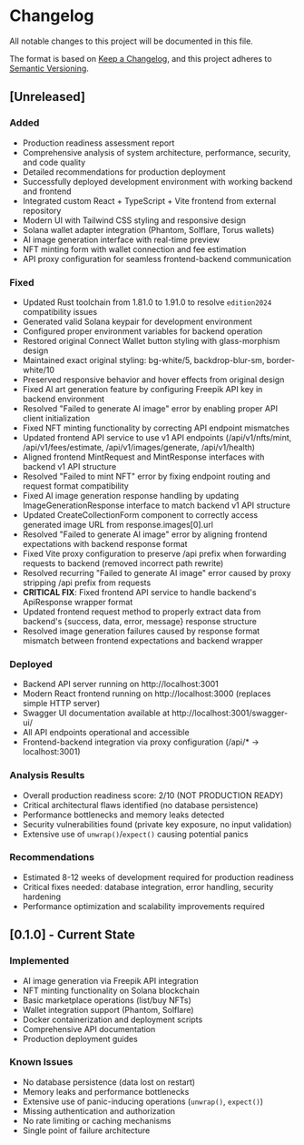# Changelog

All notable changes to this project will be documented in this file.

The format is based on [Keep a Changelog](https://keepachangelog.com/en/1.0.0/),
and this project adheres to [Semantic Versioning](https://semver.org/spec/v2.0.0.html).

## [Unreleased]

### Added
- Production readiness assessment report
- Comprehensive analysis of system architecture, performance, security, and code quality
- Detailed recommendations for production deployment
- Successfully deployed development environment with working backend and frontend
- Integrated custom React + TypeScript + Vite frontend from external repository
- Modern UI with Tailwind CSS styling and responsive design
- Solana wallet adapter integration (Phantom, Solflare, Torus wallets)
- AI image generation interface with real-time preview
- NFT minting form with wallet connection and fee estimation
- API proxy configuration for seamless frontend-backend communication

### Fixed
- Updated Rust toolchain from 1.81.0 to 1.91.0 to resolve `edition2024` compatibility issues
- Generated valid Solana keypair for development environment
- Configured proper environment variables for backend operation
- Restored original Connect Wallet button styling with glass-morphism design
- Maintained exact original styling: bg-white/5, backdrop-blur-sm, border-white/10
- Preserved responsive behavior and hover effects from original design
- Fixed AI art generation feature by configuring Freepik API key in backend environment
- Resolved "Failed to generate AI image" error by enabling proper API client initialization
- Fixed NFT minting functionality by correcting API endpoint mismatches
- Updated frontend API service to use v1 API endpoints (/api/v1/nfts/mint, /api/v1/fees/estimate, /api/v1/images/generate, /api/v1/health)
- Aligned frontend MintRequest and MintResponse interfaces with backend v1 API structure
- Resolved "Failed to mint NFT" error by fixing endpoint routing and request format compatibility
- Fixed AI image generation response handling by updating ImageGenerationResponse interface to match backend v1 API structure
- Updated CreateCollectionForm component to correctly access generated image URL from response.images[0].url
- Resolved "Failed to generate AI image" error by aligning frontend expectations with backend response format
- Fixed Vite proxy configuration to preserve /api prefix when forwarding requests to backend (removed incorrect path rewrite)
- Resolved recurring "Failed to generate AI image" error caused by proxy stripping /api prefix from requests
- **CRITICAL FIX**: Fixed frontend API service to handle backend's ApiResponse<T> wrapper format
- Updated frontend request method to properly extract data from backend's {success, data, error, message} response structure
- Resolved image generation failures caused by response format mismatch between frontend expectations and backend wrapper

### Deployed
- Backend API server running on http://localhost:3001
- Modern React frontend running on http://localhost:3000 (replaces simple HTTP server)
- Swagger UI documentation available at http://localhost:3001/swagger-ui/
- All API endpoints operational and accessible
- Frontend-backend integration via proxy configuration (/api/* → localhost:3001)

### Analysis Results
- Overall production readiness score: 2/10 (NOT PRODUCTION READY)
- Critical architectural flaws identified (no database persistence)
- Performance bottlenecks and memory leaks detected
- Security vulnerabilities found (private key exposure, no input validation)
- Extensive use of `unwrap()`/`expect()` causing potential panics

### Recommendations
- Estimated 8-12 weeks of development required for production readiness
- Critical fixes needed: database integration, error handling, security hardening
- Performance optimization and scalability improvements required

## [0.1.0] - Current State

### Implemented
- AI image generation via Freepik API integration
- NFT minting functionality on Solana blockchain
- Basic marketplace operations (list/buy NFTs)
- Wallet integration support (Phantom, Solflare)
- Docker containerization and deployment scripts
- Comprehensive API documentation
- Production deployment guides

### Known Issues
- No database persistence (data lost on restart)
- Memory leaks and performance bottlenecks
- Extensive use of panic-inducing operations (`unwrap()`, `expect()`)
- Missing authentication and authorization
- No rate limiting or caching mechanisms
- Single point of failure architecture